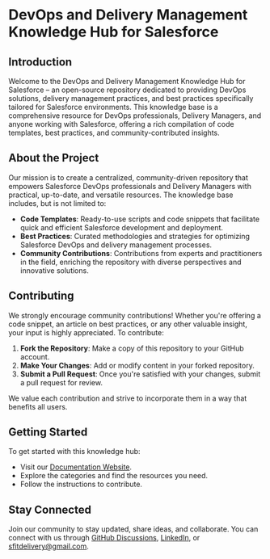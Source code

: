 # DevOps and Delivery Management Knowledge Hub for Salesforce

## Introduction
Welcome to the DevOps and Delivery Management Knowledge Hub for Salesforce – an open-source repository dedicated to providing DevOps solutions, delivery management practices, and best practices specifically tailored for Salesforce environments. This knowledge base is a comprehensive resource for DevOps professionals, Delivery Managers, and anyone working with Salesforce, offering a rich compilation of code templates, best practices, and community-contributed insights.

## About the Project
Our mission is to create a centralized, community-driven repository that empowers Salesforce DevOps professionals and Delivery Managers with practical, up-to-date, and versatile resources. The knowledge base includes, but is not limited to:

- **Code Templates**: Ready-to-use scripts and code snippets that facilitate quick and efficient Salesforce development and deployment.
- **Best Practices**: Curated methodologies and strategies for optimizing Salesforce DevOps and delivery management processes.
- **Community Contributions**: Contributions from experts and practitioners in the field, enriching the repository with diverse perspectives and innovative solutions.

## Contributing
We strongly encourage community contributions! Whether you're offering a code snippet, an article on best practices, or any other valuable insight, your input is highly appreciated. To contribute:

1. **Fork the Repository**: Make a copy of this repository to your GitHub account.
2. **Make Your Changes**: Add or modify content in your forked repository.
3. **Submit a Pull Request**: Once you're satisfied with your changes, submit a pull request for review.

We value each contribution and strive to incorporate them in a way that benefits all users.

## Getting Started
To get started with this knowledge hub:

- Visit our [Documentation Website](https://sfitdelivery.github.io/SFITDelivery-KnowledgeHub/).
- Explore the categories and find the resources you need.
- Follow the instructions to contribute.

## Stay Connected
Join our community to stay updated, share ideas, and collaborate. You can connect with us through [GitHub Discussions](#), [LinkedIn](https://www.linkedin.com/in/stanislavd2269/), or [sfitdelivery@gmail.com](mailto:sfitdelivery@gmail.com).
